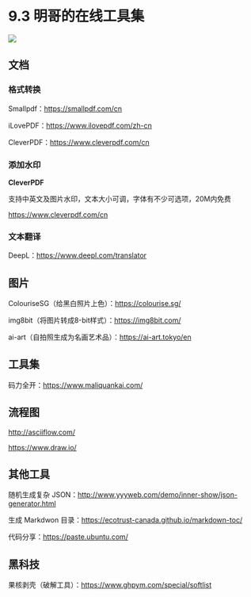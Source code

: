 # 9.3 明哥的在线工具集

![](http://image.iswbm.com/20200602135014.png)





## 文档

### 格式转换

Smallpdf：https://smallpdf.com/cn

iLovePDF：https://www.ilovepdf.com/zh-cn

CleverPDF：https://www.cleverpdf.com/cn



### 添加水印

**CleverPDF**

支持中英文及图片水印，文本大小可调，字体有不少可选项，20M内免费

https://www.cleverpdf.com/cn 





### 文本翻译

DeepL：https://www.deepl.com/translator



## 图片

ColouriseSG（给黑白照片上色）：https://colourise.sg/

img8bit（将图片转成8-bit样式）：https://img8bit.com/

ai-art（自拍照生成为名画艺术品）：https://ai-art.tokyo/en

## 工具集

码力全开：https://www.maliquankai.com/



## 流程图



http://asciiflow.com/

https://www.draw.io/



## 其他工具

随机生成复杂 JSON：http://www.yyyweb.com/demo/inner-show/json-generator.html

生成 Markdwon 目录：https://ecotrust-canada.github.io/markdown-toc/

代码分享：https://paste.ubuntu.com/



## 黑科技

果核剥壳（破解工具）：https://www.ghpym.com/special/softlist